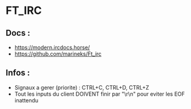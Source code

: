 # FT_IRC

## Docs :
 - https://modern.ircdocs.horse/
 - https://github.com/marineks/Ft_irc

## Infos :
 - Signaux a gerer (priorite) : CTRL+C, CTRL+D, CTRL+Z
 - Tout les inputs du client DOIVENT finir par "\r\n" pour eviter les EOF inattendu
